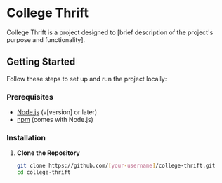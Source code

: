 # College Thrift

College Thrift is a project designed to [brief description of the project's purpose and functionality].

## Getting Started

Follow these steps to set up and run the project locally:

### Prerequisites

- [Node.js](https://nodejs.org/) (v[version] or later)
- [npm](https://www.npmjs.com/) (comes with Node.js)

### Installation

1. **Clone the Repository**

   ```bash
   git clone https://github.com/[your-username]/college-thrift.git
   cd college-thrift
